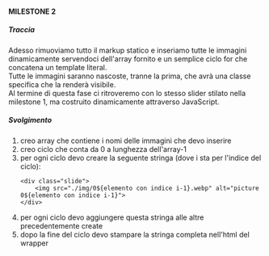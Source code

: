 #### MILESTONE 2 
##### Traccia
Adesso rimuoviamo tutto il markup statico e inseriamo tutte le immagini dinamicamente servendoci dell'array fornito e un semplice ciclo for che concatena un template literal.  
Tutte le immagini saranno nascoste, tranne la prima, che avrà una classe specifica che la renderà visibile.  
Al termine di questa fase ci ritroveremo con lo stesso slider stilato nella milestone 1, ma costruito dinamicamente attraverso JavaScript.  

##### Svolgimento
1. creo array che contiene i nomi delle immagini che devo inserire
2. creo ciclo che conta da 0 a lunghezza dell'array-1
3. per ogni ciclo devo creare la seguente stringa (dove i sta per l'indice del ciclo): 
    ```
    <div class="slide">
        <img src="./img/0${elemento con indice i-1}.webp" alt="picture 0${elemento con indice i-1}">
    </div>
    ``` 
4.  per ogni ciclo devo aggiungere questa stringa alle altre precedentemente create
5. dopo la fine del ciclo devo stampare la stringa completa nell'html del wrapper
